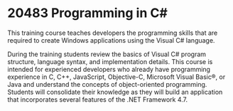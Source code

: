 # 20483 Programming in C#
This training course teaches developers the programming skills that are required to create Windows applications using the Visual C# language.

During the training students review the basics of Visual C# program structure, language syntax, and implementation details.
This course is intended for experienced developers who already have programming experience in C, C++, JavaScript, Objective-C, Microsoft Visual Basic®, or Java and understand the concepts of object-oriented programming.
Students will consolidate their knowledge as they will build an application that incorporates several features of the .NET Framework 4.7.
